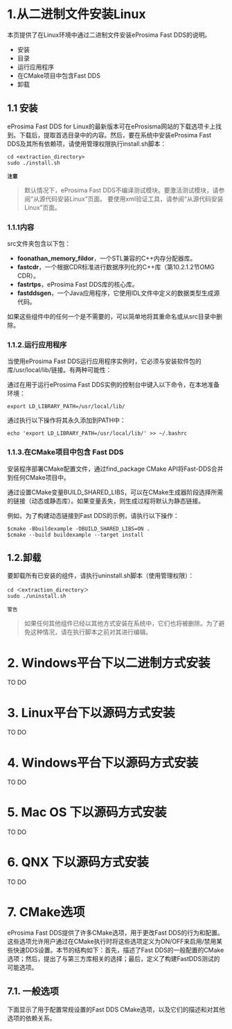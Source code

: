 # 1.从二进制文件安装Linux
本页提供了在Linux环境中通过二进制文件安装eProsima Fast DDS的说明。
- 安装
- 目录
- 运行应用程序
- 在CMake项目中包含Fast DDS
- 卸载

## 1.1 安装
eProsima Fast DDS for Linux的最新版本可在eProsisma网站的下载选项卡上找到。下载后，提取首选目录中的内容。然后，要在系统中安装eProsima Fast DDS及其所有依赖项，请使用管理权限执行install.sh脚本：
```shell
cd <extraction_directory>
sudo ./install.sh
```
**`注意`**

> 默认情况下，eProsima Fast DDS不编译测试模块。要激活测试模块，请参阅“从源代码安装Linux”页面。
> 要使用xml验证工具，请参阅“从源代码安装Linux”页面。

### 1.1.1内容
src文件夹包含以下包：
- **foonathan_memory_fildor**，一个STL兼容的C++内存分配器库。
- **fastcdr**，一个根据CDR标准进行数据序列化的C++库（第10.2.1.2节OMG CDR）。
- **fastrtps**，eProsima Fast DDS库的核心库。
- **fastddsgen**，一个Java应用程序，它使用IDL文件中定义的数据类型生成源代码。

如果这些组件中的任何一个是不需要的，可以简单地将其重命名或从src目录中删除。

### 1.1.2.运行应用程序
当使用eProsima Fast DDS运行应用程序实例时，它必须与安装软件包的库/usr/local/lib/链接。有两种可能性：

通过在用于运行eProsima Fast DDS实例的控制台中键入以下命令，在本地准备环境：
```shell
export LD_LIBRARY_PATH=/usr/local/lib/
```
通过执行以下操作将其永久添加到PATH中：
```shell
echo 'export LD_LIBRARY_PATH=/usr/local/lib/' >> ~/.bashrc
```

### 1.1.3.在CMake项目中包含 Fast DDS
安装程序部署CMake配置文件，通过find_package CMake API将Fast-DDS合并到任何CMake项目中。

通过设置CMake变量BUILD_SHARED_LIBS，可以在CMake生成器阶段选择所需的链接（动态或静态库）。如果变量丢失，则生成过程将默认为静态链接。

例如，为了构建动态链接到Fast DDS的示例，请执行以下操作：
```shell
$cmake -Bbuildexample -DBUILD_SHARED_LIBS=ON .
$cmake --build buildexample --target install
```

## 1.2.卸载
要卸载所有已安装的组件，请执行uninstall.sh脚本（使用管理权限）：
```shell
cd ＜extraction_directory＞
sudo ./uninstall.sh
```

`警告`

>如果任何其他组件已经以其他方式安装在系统中，它们也将被删除。为了避免这种情况，请在执行脚本之前对其进行编辑。

# 2. Windows平台下以二进制方式安装
TO DO

# 3. Linux平台下以源码方式安装
TO DO

# 4. Windows平台下以源码方式安装
TO DO

# 5. Mac OS 下以源码方式安装
TO DO

# 6. QNX 下以源码方式安装
TO DO

# 7. CMake选项
eProsima Fast DDS提供了许多CMake选项，用于更改Fast DDS的行为和配置。这些选项允许用户通过在CMake执行时将这些选项定义为ON/OFF来启用/禁用某些快速DDS设置。本节的结构如下：首先，描述了Fast DDS的一般配置的CMake选项；然后，提出了与第三方库相关的选择；最后，定义了构建FastDDS测试的可能选项。

## 7.1. 一般选项
下面显示了用于配置常规设置的Fast DDS CMake选项，以及它们的描述和对其他选项的依赖关系。









